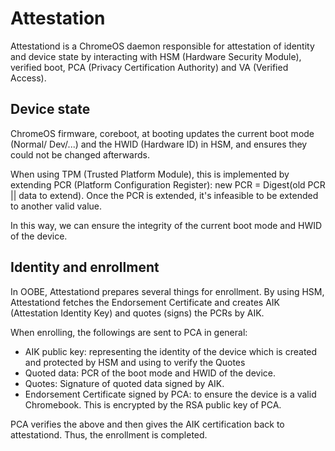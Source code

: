 # Attestation

Attestationd is a ChromeOS daemon responsible for attestation of identity and
device state by interacting with HSM (Hardware Security Module), verified boot,
PCA (Privacy Certification Authority) and VA (Verified Access).

## Device state

ChromeOS firmware, coreboot, at booting updates the current boot mode (Normal/
Dev/...) and the HWID (Hardware ID) in HSM, and ensures they could not be
changed afterwards.

When using TPM (Trusted Platform Module), this is implemented by extending PCR
(Platform Configuration Register): new PCR = Digest(old PCR || data to extend).
Once the PCR is extended, it's infeasible to be extended to another valid
value.

In this way, we can ensure the integrity of the current boot mode and HWID of
the device.

## Identity and enrollment

In OOBE, Attestationd prepares several things for enrollment. By using HSM,
Attestationd fetches the Endorsement Certificate and creates AIK (Attestation
Identity Key) and quotes (signs) the PCRs by AIK.

When enrolling, the followings are sent to PCA in general:
-   AIK public key: representing the identity of the device which is created
    and protected by HSM and using to verify the Quotes
-   Quoted data: PCR of the boot mode and HWID of the device.
-   Quotes: Signature of quoted data signed by AIK.
-   Endorsement Certificate signed by PCA: to ensure the device is a valid
    Chromebook. This is encrypted by the RSA public key of PCA.

PCA verifies the above and then gives the AIK certification back to
attestationd. Thus, the enrollment is completed.
